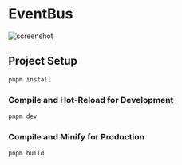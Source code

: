 # EventBus

![screenshot](https://www.fatpandac.com/images/eventBus.gif)

## Project Setup

```sh
pnpm install
```

### Compile and Hot-Reload for Development

```sh
pnpm dev
```

### Compile and Minify for Production

```sh
pnpm build
```
